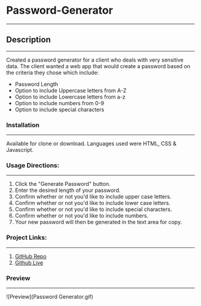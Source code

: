# Password-Generator

---

## Description

---

Created a password generator for a client who deals with very sensitive data. The client wanted a web app that
would create a password based on the criteria they chose which include:

- Password Length
- Option to include Uppercase letters from A-Z
- Option to include Lowercase letters from a-z
- Option to include numbers from 0-9
- Option to include special characters

### Installation

---

Available for clone or download. Languages used were HTML, CSS & Javascript.

### Usage Directions:

---

1. Click the "Generate Password" button.
2. Enter the desired length of your password.
3. Confirm whether or not you'd like to include upper case letters.
4. Confirm whether or not you'd like to include lower case letters.
5. Confirm whether or not you'd like to include special characters.
6. Confirm whether or not you'd like to include numbers.
7. Your new password will then be generated in the text area for copy.

### Project Links:

---

1. [GitHub Repo](https://github.com/jongomezdev/Password-Generator)
2. [Github Live](https://jongomezdev.github.io/Password-Generator/)

### Preview

---

![Preview](Password Generator.gif)
